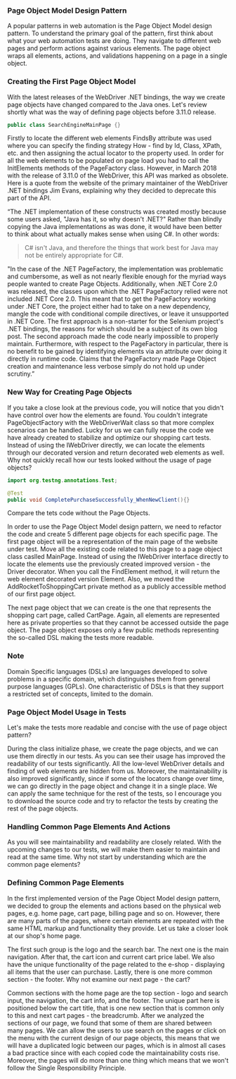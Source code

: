 ### Page Object Model Design Pattern
A popular patterns in web automation is the Page Object Model design pattern.
To understand the primary goal of the pattern, first think about what your web automation tests are doing.
They navigate to different web pages and perform actions against various elements.
The page object wraps all elements, actions, and validations happening on a page in a single object.

### Creating the First Page Object Model

With the latest releases of the WebDriver .NET bindings, the way we create
page objects have changed compared to the Java ones. Let's review shortly what was the way of defining page objects before 3.11.0 release.

```java
public class SearchEngineMainPage {}
```
Firstly to locate the different web elements FindsBy attribute was used where
you can specify the finding strategy How - find by Id, Class, XPath, etc. and
then assigning the actual locator to the property used. In order for all the web
elements to be populated on page load you had to call the InitElements methods
of the PageFactory class. However, in March 2018 with the release of 3.11.0 of
the WebDriver, this API was marked as obsolete.
Here is a quote from the website of the primary maintainer of the WebDriver
.NET bindings Jim Evans, explaining why they decided to deprecate this part
of the API.

“The .NET implementation of these constructs was created mostly because
some users asked, "Java has it, so why doesn't .NET?" Rather than blindly
copying the Java implementations as was done, it would have been better to
think about what actually makes sense when using C#. In other words:
>C# isn't Java, and therefore the things that work best for Java may not be entirely appropriate for C#.

"In the case of the .NET PageFactory, the implementation was problematic
and cumbersome, as well as not nearly flexible enough for the myriad ways
people wanted to create Page Objects. Additionally, when .NET Core 2.0 was
released, the classes upon which the .NET PageFactory relied were not
included .NET Core 2.0. This meant that to get the PageFactory working
under .NET Core, the project either had to take on a new dependency,
mangle the code with conditional compile directives, or leave it unsupported
in .NET Core. The first approach is a non-starter for the Selenium project's
.NET bindings, the reasons for which should be a subject of its own blog post.
The second approach made the code nearly impossible to properly maintain.
Furthermore, with respect to the PageFactory in particular, there is no
benefit to be gained by identifying elements via an attribute over doing it
directly in runtime code. Claims that the PageFactory made Page Object
creation and maintenance less verbose simply do not hold up under scrutiny.”

### New Way for Creating Page Objects

If you take a close look at the previous code, you will notice that you didn't
have control over how the elements are found. You couldn't integrate
PageObjectFactory with the WebDriverWait class so that more complex scenarios can
be handled. Lucky for us we can fully reuse the code we have already created
to stabilize and optimize our shopping cart tests. Instead of using the
IWebDriver directly, we can locate the elements through our decorated version
and return decorated web elements as well. Why not quickly recall how our
tests looked without the usage of page objects?

```java
import org.testng.annotations.Test;

@Test
public void CompletePurchaseSuccessfully_WhenNewClient(){}
```
Compare the tets code without the Page Objects.

In order to use the Page Object Model design pattern, we need to refactor
the code and create 5 different page objects for each specific page.
The first page object will be a representation of the main page of the website under test.
Move all the existing code related to this page to a page object class caslled MainPage.
Instead of using the IWebDriver interface directly to locate the
elements use the previously created improved version - the Driver
decorator. When you call the FindElement method, it will return the web
element decorated version Element. Also, we moved the AddRocketToShoppingCart
private method as a publicly accessible method of our first page object.

The next page object that we can create is the one that represents the
shopping cart page, called CartPage.
Again, all elements are represented here as private properties so that they
cannot be accessed outside the page object. The page object exposes only a
few public methods representing the so-called DSL making the tests more
readable.

### Note

Domain Specific languages (DSLs) are languages developed to solve problems in a specific domain, which distinguishes
them from general purpose languages (GPLs). One characteristic of DSLs is that they support a restricted set of
concepts, limited to the domain.

### Page Object Model Usage in Tests
Let's make the tests more readable and concise with the use of page object pattern?

During the class initialize phase, we create the page objects, and we can use
them directly in our tests. As you can see their usage has improved the
readability of our tests significantly. All the low-level WebDriver details and
finding of web elements are hidden from us. Moreover, the maintainability is
also improved significantly, since if some of the locators change over time,
we can go directly in the page object and change it in a single place.
We can apply the same technique for the rest of the tests, so I encourage you
to download the source code and try to refactor the tests by creating the rest
of the page objects.

### Handling Common Page Elements And Actions

As you will see maintainability and readability are closely related. With the
upcoming changes to our tests, we will make them easier to maintain and
read at the same time. Why not start by understanding which are the common page elements?

### Defining Common Page Elements

In the first implemented version of the Page Object Model design pattern,
we decided to group the elements and actions based on the physical web
pages, e.g. home page, cart page, billing page and so on. However, there are
many parts of the pages, where certain elements are repeated with the same
HTML markup and functionality they provide. Let us take a closer look at
our shop's home page.

The first such group is the logo and the search bar. The next one is the main
navigation. After that, the cart icon and current cart price label. We also have
the unique functionality of the page related to the e-shop - displaying all
items that the user can purchase. Lastly, there is one more common section -
the footer.
Why not examine our next page - the cart?

Common sections with the home page are the top section - logo and search
input, the navigation, the cart info, and the footer. The unique part here is
positioned below the cart title, that is one new section that is common only to
this and next cart pages - the breadcrumb.
After we analyzed the sections of our page, we found that some of them are
shared between many pages. We can allow the users to use search on the
pages or click on the menu with the current design of our page objects, this
means that we will have a duplicated logic between our pages, which is in
almost all cases a bad practice since with each copied code the
maintainability costs rise. Moreover, the pages will do more than one thing
which means that we won't follow the Single Responsibility Principle.